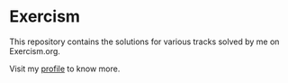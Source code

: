 # Exercism

This repository contains the solutions for various tracks solved by me on Exercism.org.

Visit my [profile](https://exercism.org/profiles/mdshamoon) to know more.
